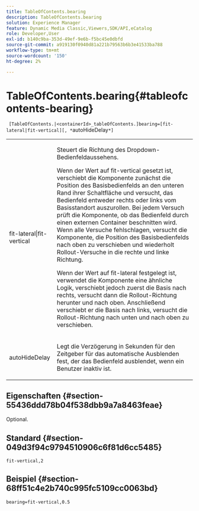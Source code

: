 ```yaml
---
title: TableOfContents.bearing
description: TableOfContents.bearing
solution: Experience Manager
feature: Dynamic Media Classic,Viewers,SDK/API,eCatalog
role: Developer,User
exl-id: b140c9ba-353d-49ef-9e6b-f5bc45e0dbfd
source-git-commit: a919130f0940d81a221b79563b6b3e41533ba788
workflow-type: tm+mt
source-wordcount: '150'
ht-degree: 2%

---
```


# TableOfContents.bearing{#tableofcontents-bearing}

` [TableOfContents.|<containerId>_tableOfContents.]bearing=[fit-lateral|fit-vertical][, *`autoHideDelay`*]`

<table id="table_5151E6EA076C4AAD8D952A09E1F17C44"> 
 <tbody> 
  <tr> 
   <td> <p> <span class="codeph"> fit-lateral|fit-vertical</span> </p> </td> 
   <td> <p> Steuert die Richtung des Dropdown-Bedienfeldaussehens. </p> <p>Wenn der Wert auf <span class="codeph"> fit-vertical</span> gesetzt ist, verschiebt die Komponente zunächst die Position des Basisbedienfelds an den unteren Rand ihrer Schaltfläche und versucht, das Bedienfeld entweder rechts oder links vom Basisstandort auszurollen. Bei jedem Versuch prüft die Komponente, ob das Bedienfeld durch einen externen Container beschnitten wird. Wenn alle Versuche fehlschlagen, versucht die Komponente, die Position des Basisbedienfelds nach oben zu verschieben und wiederholt Rollout-Versuche in die rechte und linke Richtung. </p> <p>Wenn der Wert auf <span class="codeph"> fit-lateral</span> festgelegt ist, verwendet die Komponente eine ähnliche Logik, verschiebt jedoch zuerst die Basis nach rechts, versucht dann die Rollout-Richtung herunter und nach oben. Anschließend verschiebt er die Basis nach links, versucht die Rollout-Richtung nach unten und nach oben zu verschieben. </p> </td> 
  </tr> 
  <tr> 
   <td> <p> <span class="codeph"><span class="varname"> autoHideDelay</span></span> </p> </td> 
   <td> <p> Legt die Verzögerung in Sekunden für den Zeitgeber für das automatische Ausblenden fest, der das Bedienfeld ausblendet, wenn ein Benutzer inaktiv ist. </p> </td> 
  </tr> 
 </tbody> 
</table>

## Eigenschaften {#section-55436ddd78b04f538dbb9a7a8463feae}

Optional.

## Standard {#section-049d3f94c9794510906c6f81d6cc5485}

`fit-vertical,2`

## Beispiel {#section-68ff51c4e2b740c995fc5109cc0063bd}

`bearing=fit-vertical,0.5`
